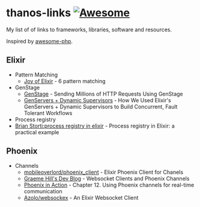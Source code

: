 # thanos-links [![Awesome](https://cdn.rawgit.com/sindresorhus/awesome/d7305f38d29fed78fa85652e3a63e154dd8e8829/media/badge.svg)](https://github.com/sindresorhus/awesome)

My list of of links to frameworks, libraries, software and resources.

Inspired by [awesome-php](https://github.com/ziadoz/awesome-php).


## Elixir
 * Pattern Matching
   * [Joy of Elixir](https://joyofelixir.com/6-pattern-matching) - 6 pattern matching
 * GenStage
   * [GenStage](http://big-elephants.com/2019-01/facebook-genstage/) - Sending Millions of HTTP Requests Using GenStage
   * [GenServers + Dynamic Supervisors](https://www.thegreatcodeadventure.com/how-we-used-elixirs-genservers-dynamic-supervisors-to-build-concurrent-fault-tolerant-workflows/) - How We Used Elixir's GenServers + Dynamic Supervisors to Build Concurrent, Fault Tolerant Workflows
  * Process registry
   * [Brian Storti:process registry in elixir](https://www.brianstorti.com/process-registry-in-elixir/) - Process registry in Elixir: a practical example
## Phoenix
 * Channels
   * [mobileoverlord/phoenix_client](https://github.com/mobileoverlord/phoenix_client) - Elixir Phoenix Client for Chanels
   * [Graeme Hill's Dev Blog](http://graemehill.ca/websocket-clients-and-phoenix-channels/) - Websocket Clients and Phoenix Channels
   * [ Phoenix in Action](https://livebook.manning.com/book/phoenix-in-action/chapter-12/) - Chapter 12. Using Phoenix channels for real-time communication
   * [Azolo/websockex](https://github.com/Azolo/websockex) - An Elixir Websocket Client
 

    
